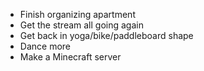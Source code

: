 - Finish organizing apartment
- Get the stream all going again
- Get back in yoga/bike/paddleboard shape
- Dance more
- Make a Minecraft server